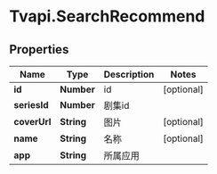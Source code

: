 # Tvapi.SearchRecommend

## Properties
Name | Type | Description | Notes
------------ | ------------- | ------------- | -------------
**id** | **Number** | id | [optional] 
**seriesId** | **Number** | 剧集id | 
**coverUrl** | **String** | 图片 | [optional] 
**name** | **String** | 名称 | [optional] 
**app** | **String** | 所属应用 | 


